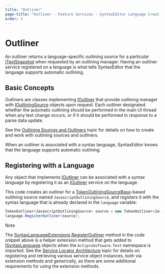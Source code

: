 ```yaml
---
title: "Outliner"
page-title: "Outliner - Feature Services - SyntaxEditor Language Creation Guide"
order: 5
---
```

# Outliner

An outliner returns a language-specific outlining source for a particular [ITextSnapshot](xref:ActiproSoftware.Text.ITextSnapshot) when requested by an outlining manager.  Having an outliner service registered on a language is what tells SyntaxEditor that the language supports automatic outlining.

## Basic Concepts

Outliners are classes implementing [IOutliner](xref:@ActiproUIRoot.Controls.SyntaxEditor.Outlining.IOutliner) that provide outlining manager with [IOutliningSource](xref:@ActiproUIRoot.Controls.SyntaxEditor.Outlining.IOutliningSource) objects upon request.  Each outliner designated whether the automatic outlining should be performed in the main UI thread when any text change occurs, or if it should be performed in response to a parse data update.

See the [Outlining Sources and Outliners](../../user-interface/outlining/outlining-sources.md) topic for details on how to create and work with outlining sources and outliners.

When an outliner is associated with a syntax language, SyntaxEditor knows that the language supports automatic outlining.

## Registering with a Language

Any object that implements [IOutliner](xref:@ActiproUIRoot.Controls.SyntaxEditor.Outlining.IOutliner) can be associated with a syntax language by registering it as an [IOutliner](xref:@ActiproUIRoot.Controls.SyntaxEditor.Outlining.IOutliner) service on the language.

This code creates an outliner for a [TokenOutliningSourceBase](xref:@ActiproUIRoot.Controls.SyntaxEditor.Outlining.Implementation.TokenOutliningSourceBase)-based outlining source named `JavascriptOutliningSource`, and registers it with the syntax language that is already declared in the `language` variable:

```csharp
TokenOutliner<JavascriptOutliningSource> source = new TokenOutliner<JavascriptOutliningSource>();
language.RegisterOutliner(source);
```

> [!NOTE]
> The [SyntaxLanguageExtensions](xref:ActiproSoftware.Text.SyntaxLanguageExtensions).[RegisterOutliner](xref:ActiproSoftware.Text.SyntaxLanguageExtensions.RegisterOutliner*) method in the code snippet above is a helper extension method that gets added to [ISyntaxLanguage](xref:ActiproSoftware.Text.ISyntaxLanguage) objects when the `ActiproSoftware.Text` namespace is imported.  See the [Service Locator Architecture](../service-locator-architecture.md) topic for details on registering and retrieving various service object instances, both via extension methods and generically, as there are some additional requirements for using the extension methods.

